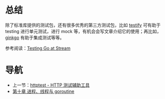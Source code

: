 # 总结 #

除了标准库提供的测试包，还有很多优秀的第三方测试包，比如 [testify](https://github.com/stretchr/testify) 可有助于 testing 进行单元测试，进行 mock 等，有机会会写文章介绍它的使用；再比如，[ginkgo](https://github.com/onsi/ginkgo) 有助于集成测试等等。

参考阅读：[Testing Go at Stream](https://getstream.io/blog/how-we-test-go-at-stream/)

# 导航 #

- 上一节：[httptest - HTTP 测试辅助工具](09.6.md)
- [第十章 进程、线程与 goroutine](/chapter10/10.0.md)